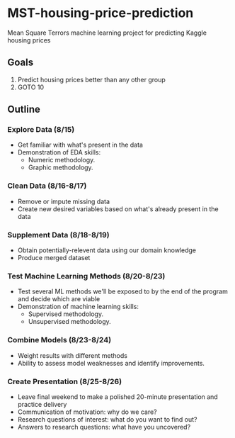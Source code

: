 # MST-housing-price-prediction
Mean Square Terrors machine learning project for predicting Kaggle housing prices

## Goals
1. Predict housing prices better than any other group
2. GOTO 10

## Outline

### Explore Data (8/15)
- Get familiar with what's present in the data
- Demonstration of EDA skills:
  - Numeric methodology.
  - Graphic methodology.

### Clean Data (8/16-8/17)
- Remove or impute missing data
- Create new desired variables based on what's already present in the data

### Supplement Data (8/18-8/19)
- Obtain potentially-relevent data using our domain knowledge
- Produce merged dataset

### Test Machine Learning Methods (8/20-8/23)
- Test several ML methods we'll be exposed to by the end of the program and decide which are viable
- Demonstration of machine learning skills:
  - Supervised methodology.
  - Unsupervised methodology.

### Combine Models (8/23-8/24)
- Weight results with different methods
- Ability to assess model weaknesses and identify improvements.

### Create Presentation (8/25-8/26)
- Leave final weekend to make a polished 20-minute presentation and practice delivery
- Communication of motivation: why do we care?
- Research questions of interest: what do you want to find out?
- Answers to research questions: what have you uncovered?
